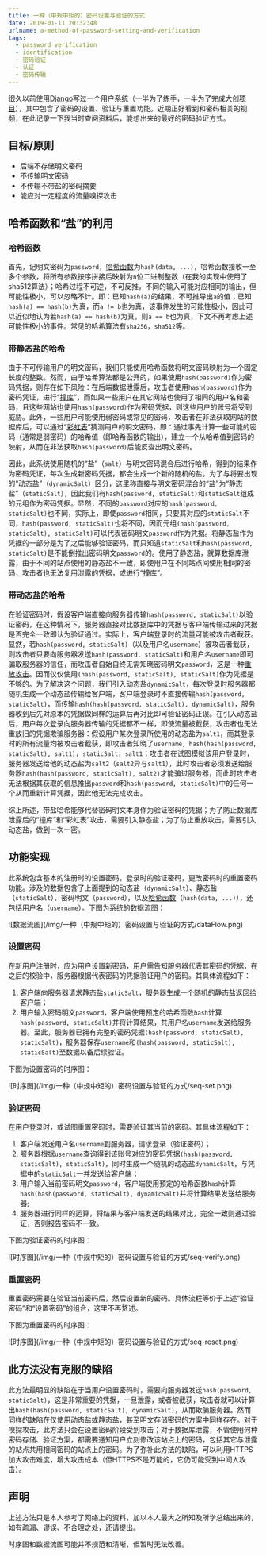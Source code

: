 ```yaml
---
title: 一种（中规中矩的）密码设置与验证的方式
date: 2019-01-11 20:32:48
urlname: a-method-of-password-setting-and-verification
tags:
  - password verification
  - identification
  - 密码验证
  - 认证
  - 密码传输
---
```


很久以前使用[Django](https://www.djangoproject.com/)写过一个用户系统（一半为了练手，一半为了完成大创[项目](https://github.com/Luluno01/Mobile-Learning-Backend)），其中包含了密码的设置、验证与重置功能。近期正好看到和密码相关的视频，在此记录一下我当时查阅资料后，能想出来的最好的密码验证方式。

## 目标/原则

* 后端不存储明文密码
* 不传输明文密码
* 不传输不带盐的密码摘要
* 能应对一定程度的流量嗅探攻击

## 哈希函数和“盐”的利用

### 哈希函数

首先，记明文密码为`password`，[哈希函数](https://en.wikipedia.org/wiki/Hash_function)为`hash(data, ...)`，哈希函数接收一至多个参数，将所有参数按序拼接后映射为`n`位二进制整数（在我的实现中使用了sha512算法）；哈希过程不可逆，不可反推，不同的输入可能对应相同的输出，但可能性极小，可以忽略不计。即：已知`hash(a)`的结果，不可推导出`a`的值；已知`hash(a) == hash(b)`为真，而`a != b`也为真，该事件发生的可能性极小，因此可以近似地认为若`hash(a) == hash(b)`为真，则`a == b`也为真，下文不再考虑上述可能性极小的事件。常见的哈希算法有`sha256`，`sha512`等。

### 带静态盐的哈希

由于不可传输用户的明文密码，我们只能使用哈希函数将明文密码映射为一个固定长度的整数。然而，由于哈希算法都是公开的，如果使用`hash(password)`作为密码凭据，则存在如下风险：在后端数据泄露后，攻击者使用`hash(password)`作为密码凭证，进行“[撞库](https://en.wikipedia.org/wiki/Credential_stuffing)”，而如果一些用户在其它网站也使用了相同的用户名和密码，且这些网站也使用`hash(password)`作为密码凭据，则这些用户的账号将受到威胁。此外，一些用户可能使用弱密码或常见的密码，攻击者在非法获取网站的数据库后，可以通过“[彩虹表](https://en.wikipedia.org/wiki/Rainbow_table)”猜测用户的明文密码，即：通过事先计算一些可能的密码（通常是弱密码）的哈希值（即哈希函数的输出），建立一个从哈希值到密码的映射，从而在非法获取`hash(password)`后能反查出明文密码。

因此，此系统使用随机的“盐”（`salt`）与明文密码混合后进行哈希，得到的结果作为密码凭证，每次生成新密码凭据，都会生成一个新的随机的盐。为了与将要出现的“动态盐”（`dynamicSalt`）区分，这里称直接与明文密码混合的“盐”为“静态盐”（`staticSalt`），因此我们有`hash(password, staticSalt)`和`staticSalt`组成的元组作为密码凭据。显然，不同的`password`对应的`hash(password, staticSalt)`也不同，实际上，即使`password`相同，只要其对应的`staticSalt`不同，`hash(password, staticSalt)`也将不同，因而元组`(hash(password, staticSalt), staticSalt)`可以代表密码明文`password`作为凭据。将静态盐作为凭据的一部分是为了之后能够验证密码，而只知道`staticSalt`和`hash(password, staticSalt)`是不能倒推出密码明文`password`的。使用了静态盐，就算数据库泄露，由于不同的站点使用的静态盐不一致，即使用户在不同站点间使用相同的密码，攻击者也无法复用泄露的凭据，或进行“撞库”。

### 带动态盐的哈希

在验证密码时，假设客户端直接向服务器传输`hash(password, staticSalt)`以验证密码，在这种情况下，服务器直接对比数据库中的凭据与客户端传输过来的凭据是否完全一致即认为验证通过。实际上，客户端登录时的流量可能被攻击者截获。显然，若`hash(password, staticSalt)`（以及用户名`username`）被攻击者截获，则攻击者只要向服务器发送`hash(password, staticSalt)`和用户名`username`即可骗取服务器的信任，而攻击者自始自终无需知晓密码明文`password`，这是一种[重放攻击](https://en.wikipedia.org/wiki/Replay_attack)。因而仅仅使用`(hash(password, staticSalt), staticSalt)`作为凭据是不够的。为了解决这个问题，我们引入动态盐`dynamicSalt`，每次登录时服务器都随机生成一个动态盐传输给客户端，客户端登录时不直接传输`hash(password, staticSalt)`，而传输`hash(hash(password, staticSalt), dynamicSalt)`，服务器收到后先对原本的凭据做同样的运算后再对比即可验证密码正误。在引入动态盐后，用户每次登录向服务器传输的凭据都不一样，即使流量被截获，攻击者也无法重放旧的凭据欺骗服务器：假设用户某次登录所使用的动态盐为`salt1`，而其登录时的所有流量均被攻击者截获，即攻击者知晓了`username`，`hash(hash(password, staticSalt), salt1)`，`staticSalt`，`salt1`；攻击者在试图模拟该用户登录时，服务器发送给他的动态盐为`salt2`（`salt2`异与`salt1`），此时攻击者必须发送给服务器`hash(hash(password, staticSalt), salt2)`才能骗过服务器，而此时攻击者无法根据其获取的信息推出`password`和`hash(password, staticSalt)`中的任何一个从而重新计算凭据，因此他无法完成攻击。

综上所述，带盐哈希能够代替密码明文本身作为验证密码的凭据；为了防止数据库泄露后的“撞库”和“彩虹表”攻击，需要引入静态盐；为了防止重放攻击，需要引入动态盐，做到一次一密。

## 功能实现

此系统包含基本的注册时的设置密码，登录时的验证密码，更改密码时的重置密码功能。涉及的数据包含了上面提到的动态盐（`dynamicSalt`）、静态盐（`staticSalt`）、密码明文（`password`），以及[哈希函数](https://en.wikipedia.org/wiki/Hash_function)（`hash(data, ...)`），还包括用户名（`username`）。下图为系统的数据流图：

<div style="max-width: 100%; overflow-x: scroll;">![数据流图](/img/一种（中规中矩的）密码设置与验证的方式/dataFlow.png)</div>

### 设置密码

在新用户注册时，应为用户设置新密码，用户需告知服务器代表其密码的凭据，在之后的校验中，服务器根据代表密码的凭据验证用户的密码。其具体流程如下：

1. 客户端向服务器请求静态盐`staticSalt`，服务器生成一个随机的静态盐返回给客户端；
2. 用户输入密码明文`password`，客户端使用预定的哈希函数`hash`计算`hash(password, staticSalt)`并将计算结果，共用户名`username`发送给服务器。至此，服务器已拥有完整的密码凭据`(hash(password, staticSalt), staticSalt)`，服务器保存`username`和`(hash(password, staticSalt), staticSalt)`至数据以备后续验证。

下图为设置密码的时序图：

<div style="max-width: 100%; overflow-x: scroll;">![时序图](/img/一种（中规中矩的）密码设置与验证的方式/seq-set.png)</div>

### 验证密码

在用户登录时，或试图重置密码时，需要验证其当前的密码。其具体流程如下：

1. 客户端发送用户名`username`到服务器，请求登录（验证密码）；
2. 服务器根据`username`查询得到该账号对应的密码凭据`(hash(password, staticSalt), staticSalt)`，同时生成一个随机的动态盐`dynamicSalt`，与凭据中的`staticSalt`一并发送给客户端；
3. 用户输入当前密码明文`password`，客户端使用预定的哈希函数`hash`计算`hash(hash(password, staticSalt), dynamicSalt)`并将计算结果发送给服务器;
4. 服务器进行同样的运算，将结果与客户端发送的结果对比，完全一致则通过验证，否则报告密码不一致。

下图为验证密码的时序图：

<div style="max-width: 100%; overflow-x: scroll;">![时序图](/img/一种（中规中矩的）密码设置与验证的方式/seq-verify.png)</div>

### 重置密码

重置密码需要在验证当前密码后，然后设置新的密码。具体流程等价于上述“验证密码”和“设置密码”的组合，这里不再赘述。

下图为重置密码的时序图：

<div style="max-width: 100%; overflow-x: scroll;">![时序图](/img/一种（中规中矩的）密码设置与验证的方式/seq-reset.png)</div>

## 此方法没有克服的缺陷

此方法最明显的缺陷在于当用户设置密码时，需要向服务器发送`hash(password, staticSalt)`，这是非常重要的凭据，一旦泄露，或者被截获，攻击者就可以计算出`hash(hash(password, staticSalt), dynamicSalt)`，从而欺骗服务器。然而同样的缺陷在仅使用动态盐或静态盐，甚至明文存储密码的方案中同样存在。对于嗅探攻击，此方法只会在设置密码阶段受到攻击；对于数据库泄露，不管使用何种密码存储、验证方案，都需要通知用户立刻修改该站点上的密码，包括其它与泄露的站点共用相同密码的站点上的密码。为了弥补此方法的缺陷，可以利用HTTPS加大攻击难度，增大攻击成本（但HTTPS不是万能的，它仍可能受到中间人攻击）。

## 声明

上述方法只是本人参考了网络上的资料，加以本人最大之所知及所学总结出来的，如有疏漏、谬误、不合理之处，还请提出。

时序图和数据流图可能并不规范和清晰，但暂时无法改善。
